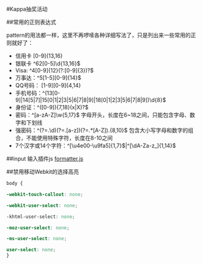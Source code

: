 #Kappa抽奖活动

##常用的正则表达式

pattern的用法都一样，这里不再啰嗦各种详细写法了，只是列出来一些常用的正则就好了：

- 信用卡 [0-9]{13,16}
- 银联卡 ^62[0-5]\d{13,16}$
- Visa: ^4[0-9]{12}(?:[0-9]{3})?$
- 万事达：^5[1-5][0-9]{14}$
- QQ号码： [1-9][0-9]{4,14}
- 手机号码：^(13[0-9]|14[5|7]|15[0|1|2|3|5|6|7|8|9]|18[0|1|2|3|5|6|7|8|9])\d{8}$
- 身份证：^([0-9]){7,18}(x|X)?$
- 密码：^[a-zA-Z]\w{5,17}$ 字母开头，长度在6~18之间，只能包含字母、数字和下划线
- 强密码：^(?=.\d)(?=.[a-z])(?=.*[A-Z]).{8,10}$ 包含大小写字母和数字的组合，不能使用特殊字符，长度在8-10之间
- 7个汉字或14个字符：^[\u4e00-\u9fa5]{1,7}$|^[\dA-Za-z_]{1,14}$

##input 输入插件js
[formatter.js](http://firstopinion.github.io/formatter.js/index.html)

##禁用移动Webkit的选择高亮
```css
body {

-webkit-touch-callout: none;

-webkit-user-select: none;

-khtml-user-select: none;

-moz-user-select: none;

-ms-user-select: none;

user-select: none;
}

```